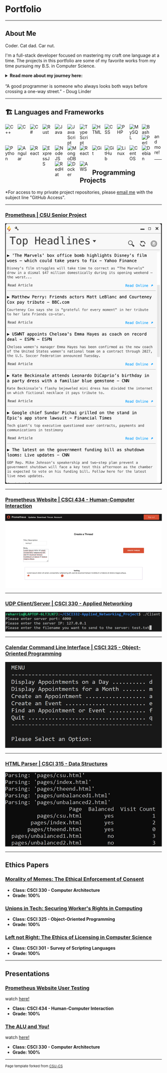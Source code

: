 Portfolio
=========
---

## About Me

Coder. Cat dad. Car nut.

I'm a full-stack developer focused on mastering my craft one language at a time. The projects in this portfolio are some of my favorite works from my time pursuing my B.S. in Computer Science.

<details>
	<summary>
		<b>
			Read more about my journey here:
		</b>
	</summary>
	<p>
		&emsp;&emsp;When I first started coding, I was just an auto-glass installer with a passion for Skyrim. I was 27, I finally had a decent PC, and I had ideas for improvements, so I began to learn how to mod the game to meet those goals. Over the following 3 years, I learned about directories, file types, and managing installations. When the Covid-19 pandemic hit, I had come to realize that I had a passion for computing, so I enrolled for my A.S. in Network Systems Management while working full time. When I started networking, it clicked in me that I could do this. I finished my A.S. in a single year, graduating with a 4.0 exactly one year after starting. Near the end of that process, I came upon the opportunity to study for my B.S. in Computer Science, and again, I knew I could do it, so I did. Just two and a half years later, I have my B.S. in Computer Science. Over that time I sought to develop as many skills as possible, taking on projects above and beyond my capabilities to push myself. When I had projects in HTML, I studied MERN and MEAN stacks. When I had the opportunity to begin my Senior Project, I went out of my way to choose Rust as my primary language, because learning something beyond what was taught was that important to me. That's all to say nothing of my private study of Python, Typescript, C and C#, even Perl. I am passionate about this; Software Development is my dream, and I will not stop pursuing and honing my skills.
	</p>
</details><br />
“A good programmer is someone who always looks both ways before crossing a one-way street.” - Doug Linder

---

## 🏗️ Languages and Frameworks

<img align="left" alt="C++" width="30px" style="padding-right:10px;" src="https://cdn.jsdelivr.net/gh/devicons/devicon/icons/cplusplus/cplusplus-original.svg" />
<img align="left" alt="C" width="30px" style="padding-right:10px;" src="https://cdn.jsdelivr.net/gh/devicons/devicon/icons/c/c-original.svg" />
<img align="left" alt="C#" width="30px" style="padding-right:10px;" src="https://cdn.jsdelivr.net/gh/devicons/devicon/icons/csharp/csharp-original.svg" />
<img align="left" alt="Rust" width="30px" style="padding-right:10px;" src="https://cdn.jsdelivr.net/gh/devicons/devicon/icons/rust/rust-plain.svg" />
<img align="left" alt="Java" width="30px" style="padding-right:10px;" src="https://cdn.jsdelivr.net/gh/devicons/devicon/icons/java/java-original.svg"/>
<img align="left" alt="JavaScript" width="30px" style="padding-right:10px;" src="https://cdn.jsdelivr.net/gh/devicons/devicon/icons/javascript/javascript-plain.svg" />
<img align="left" alt="TypeScript" width="30px" style="padding-right:10px;" src="https://cdn.jsdelivr.net/gh/devicons/devicon/icons/typescript/typescript-plain.svg" />
<img align="left" alt="HTML" width="30px" style="padding-right:10px;" src="https://cdn.jsdelivr.net/gh/devicons/devicon/icons/html5/html5-plain.svg" />
<img align="left" alt="CSS" width="30px" style="padding-right:10px;" src="https://cdn.jsdelivr.net/gh/devicons/devicon/icons/css3/css3-plain.svg" />
<img align="left" alt="PHP" width="30px" style="padding-right:10px;" src="https://cdn.jsdelivr.net/gh/devicons/devicon/icons/php/php-plain.svg" />
<img align="left" alt="MySQL" width="30px" style="padding-right:10px;" src="https://cdn.jsdelivr.net/gh/devicons/devicon/icons/mysql/mysql-original.svg" />
<img align="left" alt="Bash" width="30px" style="padding-right:10px;" src="https://cdn.jsdelivr.net/gh/devicons/devicon/icons/bash/bash-original.svg" />
<img align="left" alt="Perl" width="30px" style="padding-right:10px;" src="https://cdn.jsdelivr.net/gh/devicons/devicon/icons/perl/perl-original.svg" />
<img align="left" alt="Python" width="30px" style="padding-right:10px;" src="https://cdn.jsdelivr.net/gh/devicons/devicon/icons/python/python-plain.svg" />
<img align="left" alt="Angular" width="30px" style="padding-right:10px;" src="https://cdn.jsdelivr.net/gh/devicons/devicon/icons/angularjs/angularjs-plain.svg" />
<img align="left" alt="React" width="30px" style="padding-right:10px;" src="https://cdn.jsdelivr.net/gh/devicons/devicon/icons/react/react-original.svg" />
<img align="left" alt="ExpressJS" width="30px" style="padding-right:10px;" src="https://cdn.jsdelivr.net/gh/devicons/devicon/icons/express/express-original.svg" />
<img align="left" alt="NodeJS" width="30px" style="padding-right:10px;" src="https://cdn.jsdelivr.net/gh/devicons/devicon/icons/nodejs/nodejs-original.svg" />
<img align="left" alt="MongoDB" width="30px" style="padding-right:10px;" src="https://cdn.jsdelivr.net/gh/devicons/devicon/icons/mongodb/mongodb-original.svg" />
<img align="left" alt="React" width="30px" style="padding-right:10px;" src="https://cdn.jsdelivr.net/gh/devicons/devicon/icons/oracle/oracle-original.svg" />
<img align="left" alt="Git" width="30px" style="padding-right:10px;" src="https://cdn.jsdelivr.net/gh/devicons/devicon/icons/git/git-original.svg" />
<img align="left" alt="GitHub" width="30px" style="padding-right:10px;" src="https://cdn.jsdelivr.net/gh/devicons/devicon/icons/github/github-original.svg" />
<img align="left" alt="Linux" width="30px" style="padding-right:10px;" src="https://cdn.jsdelivr.net/gh/devicons/devicon/icons/linux/linux-original.svg" />
<img align="left" alt="CentOS" width="30px" style="padding-right:10px;" src="https://cdn.jsdelivr.net/gh/devicons/devicon/icons/centos/centos-original.svg" />
<img align="left" alt="Debian" width="30px" style="padding-right:10px;" src="https://cdn.jsdelivr.net/gh/devicons/devicon/icons/debian/debian-original.svg" />
<img align="left" alt="RedHat" width="30px" style="padding-right:10px;" src="https://cdn.jsdelivr.net/gh/devicons/devicon/icons/redhat/redhat-original.svg" />
<img align="left" alt="Docker" width="30px" style="padding-right:10px;" src="https://cdn.jsdelivr.net/gh/devicons/devicon/icons/docker/docker-original.svg" />
<img align="left" alt="AWS" width="30px" style="padding-right:10px;" src="https://cdn.jsdelivr.net/gh/devicons/devicon/icons/amazonwebservices/amazonwebservices-original.svg" />
<br />

and more!

---

## Programming Projects

*For access to my private project repositories, please [email me](mailto:example@csustudent.net?subject=GitHub%20Access) with the subject line "GitHub Access".

---
### [Prometheus | CSU Senior Project](project1)

![Forum](/images/Prometheus/running.png)

---
### [Prometheus Website | CSCI 434 - Human-Computer Interaction](project2)

![Forum](/images/Prometheus_Site/New_Thread.jpg)

---
### [UDP Client/Server | CSCI 330 - Applied Networking](project3)

![Files](/images/Networking_UDP/Client.jpg)

---
### [Calendar Command Line Interface | CSCI 325 - Object-Oriented Programming](project4)

![Calendar Menu](/images/OOP_Calendar/Menu.jpg)

---
### [HTML Parser | CSCI 315 - Data Structures](project5)

![Parser Output](./images/HTML_Parser/Output.jpg)

---

Ethics Papers
-------------

### [Morality of Memes: The Ethical Enforcement of Consent](/papers/Morality_of_Memes.pdf)

-   **Class: CSCI 330 - Computer Architecture**  
-   **Grade: 100%**

### [Unions in Tech: Securing Worker's Rights in Computing](/papers/Unions_in_Tech.pdf)

-   **Class: CSCI 325 - Object-Oriented Programming** 
-   **Grade: 100%**

### [Left not Right: The Ethics of Licensing in Computer Science](/papers/Left_not_Right.pdf)

-   **Class: CSCI 301 - Survey of Scripting Languages** 
-   **Grade: 100%**

---

Presentations
-------------

### [Prometheus Website User Testing](/presentations/Prometheus_Website_User_Testing.pdf)
watch [here!](/presentations/Prometheus_Website_User_Testing.mp4)

- **Class: CSCI 434 - Human-Computer Interaction** 
- **Grade: 100%**


### [The ALU and You!](/presentations/The_ALU_and_You.pdf)
watch [here!](/presentations/The_ALU_and_You.mp4)

- **Class: CSCI 330 - Computer Architecture** 
- **Grade: 100%**

---
<p style="font-size:11px">Page template forked from <a href="https://github.com/csu-cs/CSCI -portfolio">CSU-CS</a></p>
<!-- Remove above link if you don't want to attributive -->
